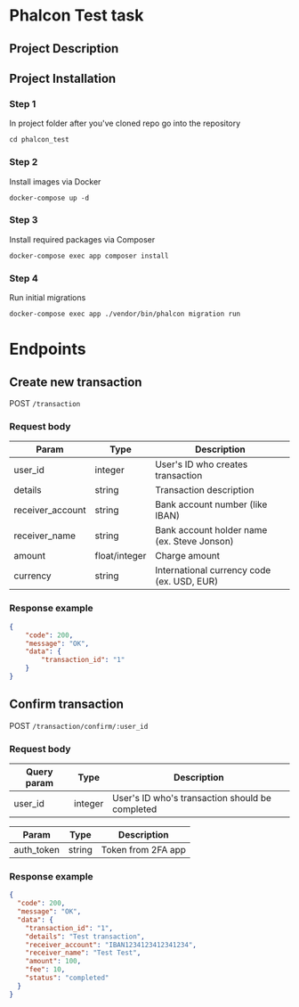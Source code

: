 # Phalcon Test task

## Project Description

## Project Installation

### Step 1
In project folder after you've cloned repo go into the repository

```cd phalcon_test```

### Step 2
Install images via Docker

```docker-compose up -d```

### Step 3
Install required packages via Composer

```docker-compose exec app composer install```

### Step 4
Run initial migrations

```docker-compose exec app ./vendor/bin/phalcon migration run```


# Endpoints

## Create new transaction

POST ``/transaction``

### Request body
| Param            | Type          | Description                                 |
|------------------|---------------|---------------------------------------------|
| user_id          | integer       | User's ID who creates transaction           |
| details          | string        | Transaction description                     |
| receiver_account | string        | Bank account number (like IBAN)             |
| receiver_name    | string        | Bank account holder name (ex. Steve Jonson) |
| amount           | float/integer | Charge amount                               |
| currency         | string        | International currency code (ex. USD, EUR)  |

### Response example
```json
{
    "code": 200,
    "message": "OK",
    "data": {
        "transaction_id": "1"
    }
}
```

## Confirm transaction

POST ``/transaction/confirm/:user_id``

### Request body
| Query param      | Type          | Description                                     |
|------------------|---------------|-------------------------------------------------|
| user_id          | integer       | User's ID who's transaction should be completed |

| Param            | Type          | Description                                     |
|------------------|---------------|-------------------------------------------------|
| auth_token       | string        | Token from 2FA app                              |


### Response example
```json
{
  "code": 200,
  "message": "OK",
  "data": {
    "transaction_id": "1",
    "details": "Test transaction",
    "receiver_account": "IBAN1234123412341234",
    "receiver_name": "Test Test",
    "amount": 100,
    "fee": 10,
    "status": "completed"
  }
}
```

